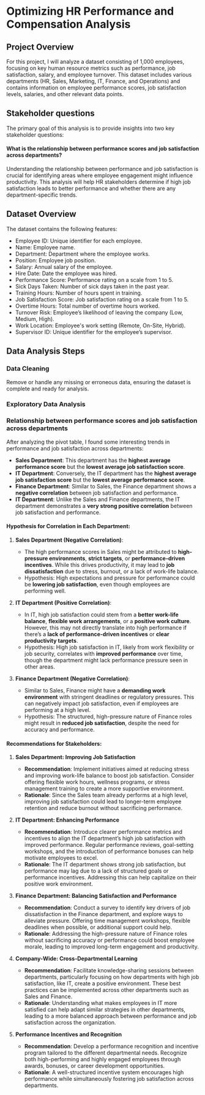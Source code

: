 # Optimizing HR Performance and Compensation Analysis
## Project Overview
For this project, I will analyze a dataset consisting of 1,000 employees, focusing on key human resource metrics such as performance, job satisfaction, salary, and employee turnover. This dataset includes various departments (HR, Sales, Marketing, IT, Finance, and Operations) and contains information on employee performance scores, job satisfaction levels, salaries, and other relevant data points.
## Stakeholder questions
The primary goal of this analysis is to provide insights into two key stakeholder questions:
####  What is the relationship between performance scores and job satisfaction across departments?
Understanding the relationship between performance and job satisfaction is crucial for identifying areas where employee engagement might influence productivity. This analysis will help HR stakeholders determine if high job satisfaction leads to better performance and whether there are any department-specific trends.

## Dataset Overview
The dataset contains the following features:

- Employee ID: Unique identifier for each employee.
- Name: Employee name.
- Department: Department where the employee works.
- Position: Employee job position.
- Salary: Annual salary of the employee.
- Hire Date: Date the employee was hired.
- Performance Score: Performance rating on a scale from 1 to 5.
- Sick Days Taken: Number of sick days taken in the past year.
- Training Hours: Number of hours spent in training.
- Job Satisfaction Score: Job satisfaction rating on a scale from 1 to 5.
- Overtime Hours: Total number of overtime hours worked.
- Turnover Risk: Employee’s likelihood of leaving the company (Low, Medium, High).
- Work Location: Employee's work setting (Remote, On-Site, Hybrid).
- Supervisor ID: Unique identifier for the employee’s supervisor.
## Data Analysis Steps
### Data Cleaning
Remove or handle any missing or erroneous data, ensuring the dataset is complete and ready for analysis.
### Exploratory Data Analysis
### Relationship between performance scores and job satisfaction across departments
After analyzing the pivot table, I found some interesting trends in performance and job satisfaction across departments:

- **Sales Department**: This department has the **highest average performance score** but the **lowest average job satisfaction score**.
- **IT Department**: Conversely, the IT department has the **highest average job satisfaction score** but the **lowest average performance score**.
- **Finance Department**: Similar to Sales, the Finance department shows a **negative correlation** between job satisfaction and performance.
- **IT Department**: Unlike the Sales and Finance departments, the IT department demonstrates a **very strong positive correlation** between job satisfaction and performance.

#### Hypothesis for Correlation in Each Department:

1. **Sales Department (Negative Correlation)**:
   - The high performance scores in Sales might be attributed to **high-pressure environments**, **strict targets**, or **performance-driven incentives**. While this drives productivity, it may lead to **job dissatisfaction** due to stress, burnout, or a lack of work-life balance.
   - Hypothesis: High expectations and pressure for performance could be **lowering job satisfaction**, even though employees are performing well.

2. **IT Department (Positive Correlation)**:
   - In IT, high job satisfaction could stem from a **better work-life balance**, **flexible work arrangements**, or a **positive work culture**. However, this may not directly translate into high performance if there’s a **lack of performance-driven incentives** or **clear productivity targets**.
   - Hypothesis: High job satisfaction in IT, likely from work flexibility or job security, correlates with **improved performance** over time, though the department might lack performance pressure seen in other areas.

3. **Finance Department (Negative Correlation)**:
   - Similar to Sales, Finance might have a **demanding work environment** with stringent deadlines or regulatory pressures. This can negatively impact job satisfaction, even if employees are performing at a high level.
   - Hypothesis: The structured, high-pressure nature of Finance roles might result in **reduced job satisfaction**, despite the need for accuracy and performance.

#### Recommendations for Stakeholders:

1. **Sales Department: Improving Job Satisfaction**
   - **Recommendation**: Implement initiatives aimed at reducing stress and improving work-life balance to boost job satisfaction. Consider offering flexible work hours, wellness programs, or stress management training to create a more supportive environment.
   - **Rationale**: Since the Sales team already performs at a high level, improving job satisfaction could lead to longer-term employee retention and reduce burnout without sacrificing performance.

2. **IT Department: Enhancing Performance**
   - **Recommendation**: Introduce clearer performance metrics and incentives to align the IT department’s high job satisfaction with improved performance. Regular performance reviews, goal-setting workshops, and the introduction of performance bonuses can help motivate employees to excel.
   - **Rationale**: The IT department shows strong job satisfaction, but performance may lag due to a lack of structured goals or performance incentives. Addressing this can help capitalize on their positive work environment.

3. **Finance Department: Balancing Satisfaction and Performance**
   - **Recommendation**: Conduct a survey to identify key drivers of job dissatisfaction in the Finance department, and explore ways to alleviate pressure. Offering time management workshops, flexible deadlines when possible, or additional support could help.
   - **Rationale**: Addressing the high-pressure nature of Finance roles without sacrificing accuracy or performance could boost employee morale, leading to improved long-term engagement and productivity.

4. **Company-Wide: Cross-Departmental Learning**
   - **Recommendation**: Facilitate knowledge-sharing sessions between departments, particularly focusing on how departments with high job satisfaction, like IT, create a positive environment. These best practices can be implemented across other departments such as Sales and Finance.
   - **Rationale**: Understanding what makes employees in IT more satisfied can help adapt similar strategies in other departments, leading to a more balanced approach between performance and job satisfaction across the organization.

5. **Performance Incentives and Recognition**
   - **Recommendation**: Develop a performance recognition and incentive program tailored to the different departmental needs. Recognize both high-performing and highly engaged employees through awards, bonuses, or career development opportunities.
   - **Rationale**: A well-structured incentive system encourages high performance while simultaneously fostering job satisfaction across departments.



  
